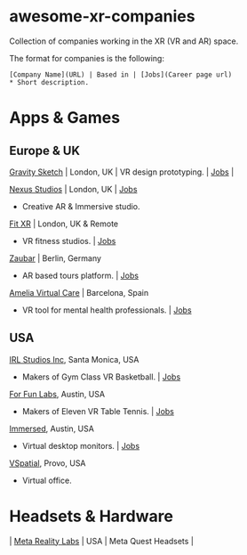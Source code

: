# awesome-xr-companies
Collection of companies working in the XR (VR and AR) space.

The format for companies is the following:

```
[Company Name](URL) | Based in | [Jobs](Career page url)
* Short description.
```
# Apps & Games
## Europe & UK
[Gravity Sketch](https://www.gravitysketch.com/) | London, UK 
| VR design prototyping. |  [Jobs](https://www.gravitysketch.com/careers/) |

[Nexus Studios](https://nexusstudios.com/immersive/) | London, UK | [Jobs](https://nexusstudios.com/joinus/)
* Creative AR & Immersive studio. 

[Fit XR](https://fitxr.com/) | London, UK & Remote
* VR fitness studios. | [Jobs](https://fitxr-1642768457.teamtailor.com/jobs)

[Zaubar](https://zaubar.com/) | Berlin, Germany
* AR based tours platform. | [Jobs](https://join.com/companies/zaubar)

[Amelia Virtual Care](https://ameliavirtualcare.com/) | Barcelona, Spain
* VR tool for mental health professionals. | [Jobs](https://jobs.ameliavirtualcare.com/#jobs)

## USA
[IRL Studios Inc](https://www.linkedin.com/company/irlstudios/), Santa Monica, USA 
* Makers of Gym Class VR Basketball. | [Jobs](https://www.linkedin.com/company/irlstudios/jobs/)

[For Fun Labs](https://www.linkedin.com/company/for-fun-labs/), Austin, USA 
* Makers of Eleven VR Table Tennis. | [Jobs](https://elevenvr.com/en/careers/)

[Immersed](https://www.linkedin.com/company/immersed/), Austin, USA 
* Virtual desktop monitors. | [Jobs](https://www.linkedin.com/company/immersed/jobs/)

[VSpatial](https://www.vspatial.com/), Provo, USA 
* Virtual office.


# Headsets & Hardware
| [Meta Reality Labs](https://about.meta.com/realitylabs/)		| USA | Meta Quest Headsets |
